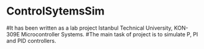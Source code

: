 # ControlSytemsSim
#It has been written as a lab project Istanbul Technical University, KON-309E Microcontroller Systems. 
#The main task of project is to simulate P, PI and PID controllers.
